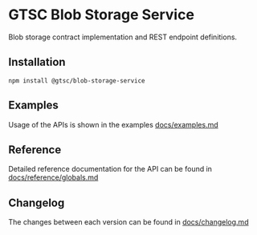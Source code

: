 # GTSC Blob Storage Service

Blob storage contract implementation and REST endpoint definitions.

## Installation

```shell
npm install @gtsc/blob-storage-service
```

## Examples

Usage of the APIs is shown in the examples [docs/examples.md](docs/examples.md)

## Reference

Detailed reference documentation for the API can be found in [docs/reference/globals.md](docs/reference/globals.md)

## Changelog

The changes between each version can be found in [docs/changelog.md](docs/changelog.md)
